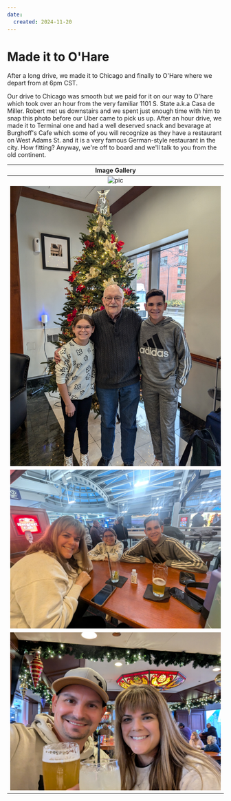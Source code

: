 ```yaml
---
date:
  created: 2024-11-20
---
```


# Made it to O'Hare

After a long drive, we made it to Chicago and finally to O'Hare where we depart from at 6pm CST. 

<!-- more -->

Our drive to Chicago was smooth but we paid for it on our way to O'hare which took over an hour from the very familiar 1101 S. State a.k.a Casa de Miller. Robert met us downstairs and we spent just enough time with him to snap this photo before our Uber came to pick us up. After an hour drive, we made it to Terminal one and had a well deserved snack and bevarage at Burghoff's Cafe which some of you will recognize as they have a restaurant on West Adams St. and it is a very famous German-style restaurant in the city. How fitting? Anyway, we're off to board and we'll talk to you from the old continent. 

|              Image Gallery               |
|:----------------------------------------:|
| ![pic](../../images/PXL_1.jpg.jpg "Munich") |
| ![pic](../../images/PXL_2.jpg "Munich") |
| ![pic](../../images/PXL_3.jpg "Munich") |
| ![pic](../../images/PXL_4.jpg "Munich") |